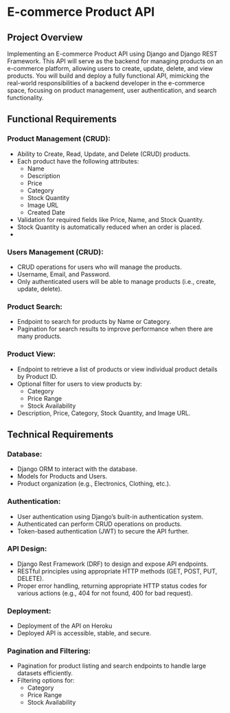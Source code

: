 # **E-commerce Product API**

## **Project Overview**
Implementing an E-commerce Product API using Django and Django REST Framework. This API will serve as the backend for managing products on an e-commerce platform, allowing users to create, update, delete, and view products. You will build and deploy a fully functional API, mimicking the real-world responsibilities of a backend developer in the e-commerce space, focusing on product management, user authentication, and search functionality.

## **Functional Requirements**

### **Product Management (CRUD):**
- Ability to Create, Read, Update, and Delete (CRUD) products.
- Each product have the following attributes:
  - Name
  - Description
  - Price
  - Category
  - Stock Quantity
  - Image URL
  - Created Date
- Validation for required fields like Price, Name, and Stock Quantity.
- Stock Quantity is automatically reduced when an order is placed.
- 
### Users Management (CRUD):
- CRUD operations for users who will manage the products.
- Username, Email, and Password.
- Only authenticated users will be able to manage products (i.e., create, update, delete).

### Product Search:
- Endpoint to search for products by Name or Category.
- Pagination for search results to improve performance when there are many products.

### **Product View:**
- Endpoint to retrieve a list of products or view individual product details by Product ID.
- Optional filter for users to view products by:
  - Category
  - Price Range
  - Stock Availability
- Description, Price, Category, Stock Quantity, and Image URL.

## **Technical Requirements**

### **Database:**
- Django ORM to interact with the database.
- Models for Products and Users.
- Product organization (e.g., Electronics, Clothing, etc.).

### **Authentication:**
- User authentication using Django’s built-in authentication system.
- Authenticated can perform CRUD operations on products.
- Token-based authentication (JWT) to secure the API further.

### **API Design:**
- Django Rest Framework (DRF) to design and expose API endpoints.
- RESTful principles using appropriate HTTP methods (GET, POST, PUT, DELETE).
- Proper error handling, returning appropriate HTTP status codes for various actions (e.g., 404 for not found, 400 for bad request).

### **Deployment:**
- Deployment of the API on Heroku
- Deployed API is accessible, stable, and secure.

### Pagination and Filtering:
- Pagination for product listing and search endpoints to handle large datasets efficiently.
- Filtering options for:
  - Category
  - Price Range
  - Stock Availability
